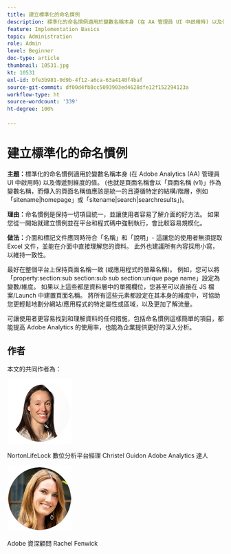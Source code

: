 ```yaml
---
title: 建立標準化的命名慣例
description: 標準化的命名慣例適用於變數名稱本身 (在 AA 管理員 UI 中啟用時) 以及傳遞到維度的值。
feature: Implementation Basics
topic: Administration
role: Admin
level: Beginner
doc-type: article
thumbnail: 10531.jpg
kt: 10531
exl-id: 0fe3b981-0d9b-4f12-a6ca-63a4140f4baf
source-git-commit: df00d4fb8cc5093903ed4628dfe12f152294123a
workflow-type: ht
source-wordcount: '339'
ht-degree: 100%

---
```


# 建立標準化的命名慣例

**主題：**&#x200B;標準化的命名慣例適用於變數名稱本身 (在 Adobe Analytics (AA) 管理員 UI 中啟用時) 以及傳遞到維度的值。 (也就是頁面名稱會以「頁面名稱 (v1)」作為變數名稱，而傳入的頁面名稱值應該是統一的且遵循特定的結構/階層，例如「sitename|homepage」或「sitename|search|searchresults」)。

**理由：**&#x200B;命名慣例是保持一切項目統一，並讓使用者容易了解介面的好方法。 如果您從一開始就建立慣例並在平台和程式碼中強制執行，會比較容易規模化。

**做法：**&#x200B;介面和標記文件應同時符合「名稱」和「說明」- 這讓您的使用者無須提取 Excel 文件，並能在介面中直接理解您的資料。 此外也建議所有內容採用小寫，以維持一致性。

最好在整個平台上保持頁面名稱一致 (或應用程式的螢幕名稱)。 例如，您可以將「property:section:sub section:sub sub section:unique page name」設定為變數/維度。 如果以上這些都是資料層中的單獨欄位，您甚至可以直接在 JS 檔案/Launch 中建置頁面名稱。 將所有這些元素都設定在其本身的維度中，可協助您更輕鬆地劃分網站/應用程式的特定屬性或區域，以及更加了解流量。

可讓使用者更容易找到和理解資料的任何措施，包括命名慣例這樣簡單的項目，都能提高 Adobe Analytics 的使用率，也能為企業提供更好的深入分析。

## 作者

本文的共同作者為：

![Christel Guidon](assets/Christel-Headshot-150.png)

NortonLifeLock 數位分析平台經理 Christel Guidon
Adobe Analytics 達人

![Rachel Fenwick](assets/Rachel-Fenwick-150.png)

Adobe 資深顧問 Rachel Fenwick
